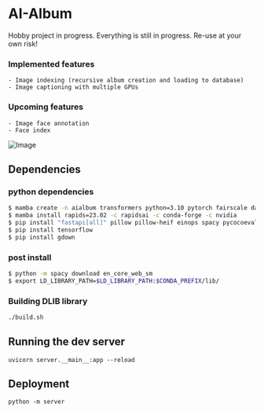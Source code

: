 # AI-Album

Hobby project in progress. Everything is still in progress. Re-use at your own risk!

### Implemented features
    - Image indexing (recursive album creation and loading to database)
    - Image captioning with multiple GPUs

### Upcoming features
    - Image face annotation
    - Face index


![Image](assets/test.png)

## Dependencies

### python dependencies

```bash
$ mamba create -n aialbum transformers python=3.10 pytorch fairscale dask-mongo torchaudio pytorch-cuda=11.7 iopath cudatoolkit=11.7  -c pytorch -c nvidia -c iopath -c conda-forge
$ mamba install rapids=23.02 -c rapidsai -c conda-forge -c nvidia 
$ pip install "fastapi[all]" pillow pillow-heif einops spacy pycocoevalcap cryptography==38.0.4 motor pymongo pyyaml networkx omegaconf timm decord opencv-python webdataset jupyterlab torchvision
$ pip install tensorflow
$ pip install gdown
```

### post install

```bash
$ python -m spacy download en_core_web_sm
$ export LD_LIBRARY_PATH=$LD_LIBRARY_PATH:$CONDA_PREFIX/lib/
```
### Building DLIB library

```bash
./build.sh
```

## Running the dev server

```
uvicorn server.__main__:app --reload
```

## Deployment

```
python -m server
```
